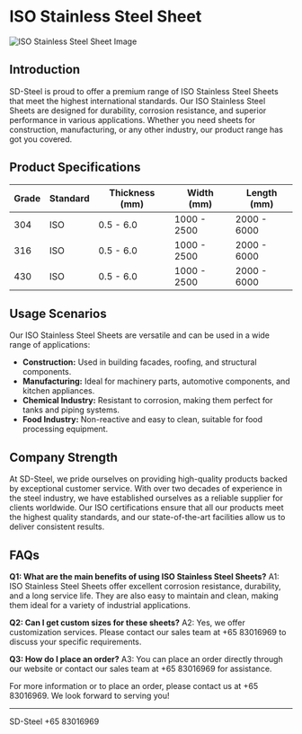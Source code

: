 # ISO Stainless Steel Sheet

![ISO Stainless Steel Sheet Image](https://github.com/user-attachments/assets/2567258e-e124-4816-932d-1809bd27ef0b)

## Introduction

SD-Steel is proud to offer a premium range of ISO Stainless Steel Sheets that meet the highest international standards. Our ISO Stainless Steel Sheets are designed for durability, corrosion resistance, and superior performance in various applications. Whether you need sheets for construction, manufacturing, or any other industry, our product range has got you covered.

## Product Specifications

| Grade | Standard | Thickness (mm) | Width (mm) | Length (mm) |
|-------|----------|----------------|------------|-------------|
| 304   | ISO      | 0.5 - 6.0      | 1000 - 2500| 2000 - 6000 |
| 316   | ISO      | 0.5 - 6.0      | 1000 - 2500| 2000 - 6000 |
| 430   | ISO      | 0.5 - 6.0      | 1000 - 2500| 2000 - 6000 |

## Usage Scenarios

Our ISO Stainless Steel Sheets are versatile and can be used in a wide range of applications:

- **Construction:** Used in building facades, roofing, and structural components.
- **Manufacturing:** Ideal for machinery parts, automotive components, and kitchen appliances.
- **Chemical Industry:** Resistant to corrosion, making them perfect for tanks and piping systems.
- **Food Industry:** Non-reactive and easy to clean, suitable for food processing equipment.

## Company Strength

At SD-Steel, we pride ourselves on providing high-quality products backed by exceptional customer service. With over two decades of experience in the steel industry, we have established ourselves as a reliable supplier for clients worldwide. Our ISO certifications ensure that all our products meet the highest quality standards, and our state-of-the-art facilities allow us to deliver consistent results.

## FAQs

**Q1: What are the main benefits of using ISO Stainless Steel Sheets?**
A1: ISO Stainless Steel Sheets offer excellent corrosion resistance, durability, and a long service life. They are also easy to maintain and clean, making them ideal for a variety of industrial applications.

**Q2: Can I get custom sizes for these sheets?**
A2: Yes, we offer customization services. Please contact our sales team at +65 83016969 to discuss your specific requirements.

**Q3: How do I place an order?**
A3: You can place an order directly through our website or contact our sales team at +65 83016969 for assistance.

For more information or to place an order, please contact us at +65 83016969. We look forward to serving you!

---

SD-Steel
+65 83016969